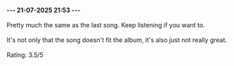 <b>--- 21-07-2025 21:53 ---</b>
<br/><br/>
Pretty much the same as the last song. Keep listening if you want to.
<br/><br/>
It's not only that the song doesn't fit the album, it's also just not really great.
<br/><br/>
Rating: 3.5/5